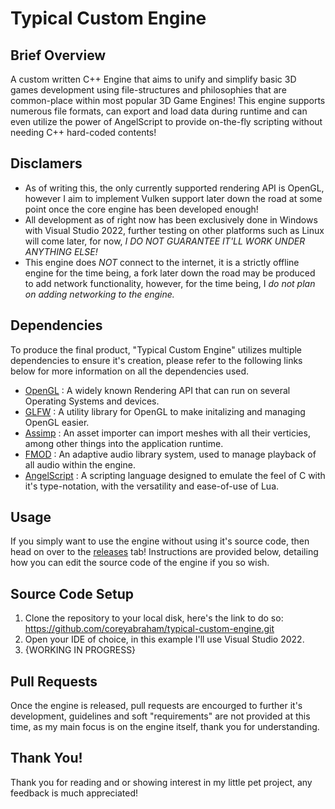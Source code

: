 # Typical Custom Engine
## Brief Overview
A custom written C++ Engine that aims to unify and simplify basic 3D games development using file-structures and philosophies that are common-place within most popular 3D Game Engines!
This engine supports numerous file formats, can export and load data during runtime and can even utilize the power of AngelScript to provide on-the-fly scripting without needing C++ hard-coded contents!

## Disclamers
- As of writing this, the only currently supported rendering API is OpenGL, however I aim to implement Vulken support later down the road at some point once the core engine has been developed enough!
- All development as of right now has been exclusively done in Windows with Visual Studio 2022, further testing on other platforms such as Linux will come later, for now, _I DO NOT GUARANTEE IT'LL WORK UNDER ANYTHING ELSE!_
- This engine does _NOT_ connect to the internet, it is a strictly offline engine for the time being, a fork later down the road may be produced to add network functionality, however, for the time being, I _do not plan on adding networking to the engine._

## Dependencies
To produce the final product, "Typical Custom Engine" utilizes multiple dependencies to ensure it's creation, please refer to the following links below for more information on all the dependencies used.

- [OpenGL](https://www.opengl.org/) : A widely known Rendering API that can run on several Operating Systems and devices.
- [GLFW](https://www.glfw.org/) : A utility library for OpenGL to make initalizing and managing OpenGL easier.
- [Assimp]([url](https://assimp.org/)) : An asset importer can import meshes with all their verticies, among other things into the application runtime.
- [FMOD](https://www.fmod.com/) : An adaptive audio library system, used to manage playback of all audio within the engine.
- [AngelScript](http://angelcode.com/angelscript/) : A scripting language designed to emulate the feel of C with it's type-notation, with the versatility and ease-of-use of Lua.

## Usage
If you simply want to use the engine without using it's source code, then head on over to the [releases](https://github.com/coreyabraham/typical-custom-engine/releases) tab!
Instructions are provided below, detailing how you can edit the source code of the engine if you so wish.

## Source Code Setup
1. Clone the repository to your local disk, here's the link to do so: https://github.com/coreyabraham/typical-custom-engine.git
2. Open your IDE of choice, in this example I'll use Visual Studio 2022.
3. {WORKING IN PROGRESS}

## Pull Requests
Once the engine is released, pull requests are encourged to further it's development, guidelines and soft "requirements" are not provided at this time, as my main focus is on the engine itself, thank you for understanding.

## Thank You!
Thank you for reading and or showing interest in my little pet project, any feedback is much appreciated!
